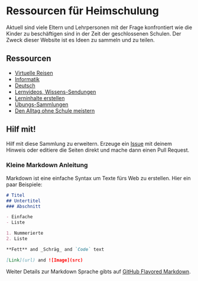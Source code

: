 # Ressourcen für Heimschulung

Aktuell sind viele Eltern und Lehrpersonen mit der Frage konfrontiert wie die Kinder zu beschäftigen sind in der Zeit der geschlossenen Schulen. Der Zweck dieser Website ist es Ideen zu sammeln und zu teilen. 

## Ressourcen

* [Virtuelle Reisen](reisen.md)
* [Informatik](programmieren.md)
* [Deutsch](deutsch.md)
* [Lernvideos, Wissens-Sendungen](videos.md)
* [Lerninhalte erstellen](authoring.md)
* [Übungs-Sammlungen](sammlungen.md)
* [Den Alltag ohne Schule meistern](alltag.md)

## Hilf mit!

Hilf mit diese Sammlung zu erweitern. Erzeuge ein [Issue](https://github.com/heimschulung/heimschulung.github.io/issues/new/choose) mit deinem Hinweis oder editiere die Seiten direkt und mache dann einen Pull Request.

### Kleine Markdown Anleitung

Markdown ist eine einfache Syntax um Texte fürs Web zu erstellen. Hier ein paar Beispiele:

```markdown
# Titel
## Untertitel
### Abschnitt

- Einfache
- Liste

1. Nummerierte
2. Liste

**Fett** and _Schräg_ and `Code` text

[Link](url) and ![Image](src)
```

Weiter Details zur Markdown Sprache gibts auf [GitHub Flavored Markdown](https://guides.github.com/features/mastering-markdown/).
